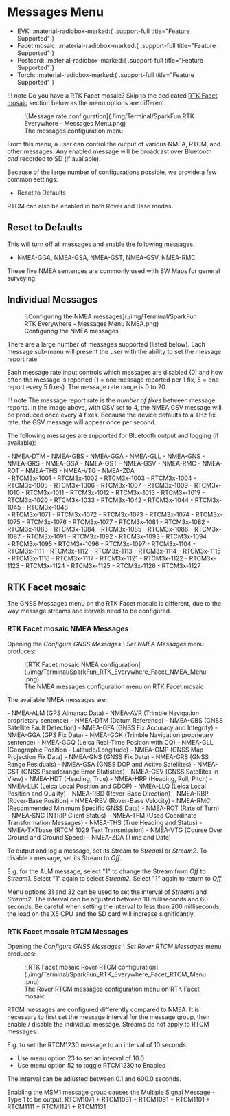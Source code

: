 # Messages Menu

<!--
Compatibility Icons
====================================================================================

:material-radiobox-marked:{ .support-full title="Feature Supported" }
:material-radiobox-indeterminate-variant:{ .support-partial title="Feature Partially Supported" }
:material-radiobox-blank:{ .support-none title="Feature Not Supported" }
-->

<div class="grid cards fill" markdown>

- EVK: :material-radiobox-marked:{ .support-full title="Feature Supported" }
- Facet mosaic: :material-radiobox-marked:{ .support-full title="Feature Supported" }
- Postcard: :material-radiobox-marked:{ .support-full title="Feature Supported" }
- Torch: :material-radiobox-marked:{ .support-full title="Feature Supported" }

</div>

!!! note
	Do you have a RTK Facet mosaic? Skip to the dedicated [RTK Facet mosaic](#rtk-facet-mosaic) section below as the menu options are different.

<figure markdown>
![Message rate configuration](./img/Terminal/SparkFun RTK Everywhere - Messages Menu.png)
<figcaption markdown>
The messages configuration menu
</figcaption>
</figure>

From this menu, a user can control the output of various NMEA, RTCM, and other messages. Any enabled message will be broadcast over Bluetooth *and* recorded to SD (if available).

Because of the large number of configurations possible, we provide a few common settings:

- Reset to Defaults

RTCM can also be enabled in both Rover and Base modes.

## Reset to Defaults

This will turn off all messages and enable the following messages:

- NMEA-GGA, NMEA-GSA, NMEA-GST, NMEA-GSV, NMEA-RMC

These five NMEA sentences are commonly used with SW Maps for general surveying.

## Individual Messages

<figure markdown>
![Configuring the NMEA messages](./img/Terminal/SparkFun RTK Everywhere - Messages Menu NMEA.png)
<figcaption markdown>
Configuring the NMEA messages
</figcaption>
</figure>

There are a large number of messages supported (listed below). Each message sub-menu will present the user with the ability to set the message report rate.

Each message rate input controls which messages are disabled (0) and how often the message is reported (1 = one message reported per 1 fix, 5 = one report every 5 fixes). The message rate range is 0 to 20.

!!! note
	The message report rate is the *number of fixes* between message reports. In the image above, with GSV set to 4, the NMEA GSV message will be produced once every 4 fixes. Because the device defaults to a 4Hz fix rate, the GSV message will appear once per second.

The following messages are supported for Bluetooth output and logging (if available):

<div class="grid" style="grid-template-columns: repeat(auto-fit,minmax(8rem,1fr));" markdown>

<div markdown>
- NMEA-DTM
- NMEA-GBS
- NMEA-GGA
- NMEA-GLL
- NMEA-GNS
- NMEA-GRS
- NMEA-GSA
- NMEA-GST
- NMEA-GSV
- NMEA-RMC
- NMEA-ROT
- NMEA-THS
- NMEA-VTG
- NMEA-ZDA
</div>

<div markdown>
- RTCM3x-1001
- RTCM3x-1002
- RTCM3x-1003
- RTCM3x-1004
- RTCM3x-1005
- RTCM3x-1006
- RTCM3x-1007
- RTCM3x-1009
- RTCM3x-1010
- RTCM3x-1011
- RTCM3x-1012
- RTCM3x-1013
- RTCM3x-1019
- RTCM3x-1020
- RTCM3x-1033
- RTCM3x-1042
- RTCM3x-1044
- RTCM3x-1045
- RTCM3x-1046
</div>

<div markdown>
- RTCM3x-1071
- RTCM3x-1072
- RTCM3x-1073
- RTCM3x-1074
- RTCM3x-1075
- RTCM3x-1076
- RTCM3x-1077
- RTCM3x-1081
- RTCM3x-1082
- RTCM3x-1083
- RTCM3x-1084
- RTCM3x-1085
- RTCM3x-1086
- RTCM3x-1087
- RTCM3x-1091
- RTCM3x-1092
- RTCM3x-1093
- RTCM3x-1094
</div>

<div markdown>
- RTCM3x-1095
- RTCM3x-1096
- RTCM3x-1097
- RTCM3x-1104
- RTCM3x-1111
- RTCM3x-1112
- RTCM3x-1113
- RTCM3x-1114
- RTCM3x-1115
- RTCM3x-1116
- RTCM3x-1117
- RTCM3x-1121
- RTCM3x-1122
- RTCM3x-1123
- RTCM3x-1124
- RTCM3x-1125
- RTCM3x-1126
- RTCM3x-1127
</div>

</div>

## RTK Facet mosaic

The GNSS Messages menu on the RTK Facet mosaic is different, due to the way message streams and itervals need to be configured.

### RTK Facet mosaic NMEA Messages

Opening the _Configure GNSS Messages \ Set NMEA Messages_ menu produces:

<figure markdown>
![RTK Facet mosaic NMEA configuration](./img/Terminal/SparkFun_RTK_Everywhere_Facet_NMEA_Menu.png)
<figcaption markdown>
The NMEA messages configuration menu on RTK Facet mosaic
</figcaption>
</figure>

The available NMEA messages are:

<div markdown>
- NMEA-ALM (GPS Almanac Data)
- NMEA-AVR (Trimble Navigation proprietary sentence)
- NMEA-DTM (Datum Reference)
- NMEA-GBS (GNSS Satellite Fault Detection)
- NMEA-GFA (GNSS Fix Accuracy and Integrity)
- NMEA-GGA (GPS Fix Data)
- NMEA-GGK (Trimble Navigation proprietary sentence)
- NMEA-GGQ (Leica Real-Time Position with CQ)
- NMEA-GLL (Geographic Position - Latitude/Longitude)
- NMEA-GMP (GNSS Map Projection Fix Data)
- NMEA-GNS (GNSS Fix Data)
- NMEA-GRS (GNSS Range Residuals)
- NMEA-GSA (GNSS DOP and Active Satellites)
- NMEA-GST (GNSS Pseudorange Error Statistics)
- NMEA-GSV (GNSS Satellites in View)
- NMEA-HDT (Heading, True)
- NMEA-HRP (Heading, Roll, Pitch)
- NMEA-LLK (Leica Local Position and GDOP)
- NMEA-LLQ (Leica Local Position and Quality)
- NMEA-RBD (Rover-Base Direction)
- NMEA-RBP (Rover-Base Position)
- NMEA-RBV (Rover-Base Velocity)
- NMEA-RMC (Recommended Minimum Specific GNSS Data)
- NMEA-ROT (Rate of Turn)
- NMEA-SNC (NTRIP Client Status)
- NMEA-TFM (Used Coordinate Transformation Messages)
- NMEA-THS (True Heading and Status)
- NMEA-TXTbase (RTCM 1029 Text Transmission)
- NMEA-VTG (Course Over Ground and Ground Speed)
- NMEA-ZDA (Time and Date)
</div>

To output and log a message, set its Stream to _Stream1_ or _Stream2_. To disable a message, set its Stream to _Off_.

E.g. for the ALM message, select "1" to change the Stream from _Off_ to _Stream1_. Select "1" again to select _Stream2_. Select "1" again to return to _Off_.

Menu options 31 and 32 can be used to set the interval of _Stream1_ and _Stream2_. The interval can be adjusted between 10 milliseconds and 60 seconds. Be careful when setting the interval to less than 200 milliseconds, the load on the X5 CPU and the SD card will increase significantly.

### RTK Facet mosaic RTCM Messages

Opening the _Configure GNSS Messages \ Set Rover RTCM Messages_ menu produces:

<figure markdown>
![RTK Facet mosaic Rover RTCM configuration](./img/Terminal/SparkFun_RTK_Everywhere_Facet_RTCM_Menu.png)
<figcaption markdown>
The Rover RTCM messages configuration menu on RTK Facet mosaic
</figcaption>
</figure>

RTCM messages are configured differently compared to NMEA. It is necessary to first set the message interval for the message group, then enable / disable the individual message. Streams do not apply to RTCM messages.

E.g. to set the RTCM1230 message to an interval of 10 seconds:

- Use menu option 23 to set an interval of 10.0
- Use menu option 52 to toggle RTCM1230 to Enabled

The interval can be adjusted between 0.1 and 600.0 seconds.

Enabling the MSM1 message group causes the Multiple Signal Message - Type 1 to be output: RTCM1071 + RTCM1081 + RTCM1091 + RTCM1101 + RTCM1111 + RTCM1121 + RTCM1131
